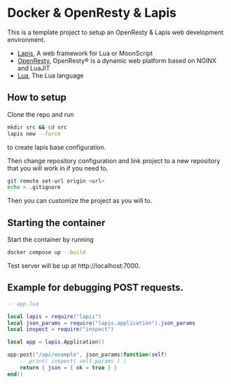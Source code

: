 # Docker & OpenResty & Lapis
This is a template project to setup an OpenResty & Lapis web development environment.

 - [Lapis](http://leafo.net/lapis), A web framework for Lua or MoonScript
 - [OpenResty](https://openresty.org), OpenResty® is a dynamic web platform based on NGINX and LuaJIT
 - [Lua](https://www.lua.org), The Lua language

## How to setup
Clone the repo and run
```bash
mkdir src && cd src
lapis new --force
```
to create lapis base configuration.

Then change repository configuration and link project to a new repository that you will work in if you need to.
```bash
git remote set-url origin <url>
echo > .gitignore
```

Then you can customize the project as you will to.

## Starting the container
Start the container by running
```bash
docker compose up --build
```
Test server will be up at http://localhost:7000.

## Example for debugging POST requests.
```lua
-- app.lua

local lapis = require("lapis")
local json_params = require("lapis.application").json_params
local inspect = require("inspect")

local app = lapis.Application()

app:post("/api/example", json_params(function(self)
    -- print( inspect( self.params ) )
    return { json = { ok = true } }
end))
```
